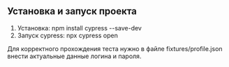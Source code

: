 ## Установка и запуск проекта

1. Установка: npm install cypress --save-dev
2. Запуск cypress: npx cypress open

Для корректного прохождения теста нужно в файле fixtures/profile.json внести актуальные данные логина и пароля.
